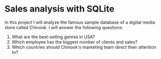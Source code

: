 # Sales analysis with SQLite
In this project I will analyze the famous sample database of a digital media store called Chinook. I will answer the following questions:
1. What are the best-selling genres in USA?
2. Which employee has the biggest number of clients and sales?
3. Which countries should Chinook's marketing team direct their attention to?
